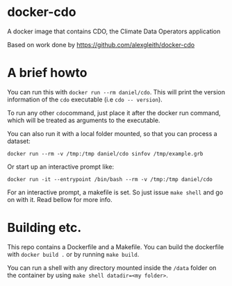 # docker-cdo
A docker image that contains CDO, the Climate Data Operators application

Based on work done by https://github.com/alexgleith/docker-cdo

# A brief howto

You can run this with `docker run --rm daniel/cdo`. This will print the version information of the `cdo` executable (i.e `cdo -- version`).

To run any other `cdo`command, just place it after the docker run command, which will be treated as arguments to the executable.

You can also run it with a local folder mounted, so that you can process a dataset:

```
docker run --rm -v /tmp:/tmp daniel/cdo sinfov /tmp/example.grb
```

Or start up an interactive prompt like:

```
docker run -it --entrypoint /bin/bash --rm -v /tmp:/tmp daniel/cdo
```

For an interactive prompt, a makefile is set. So just issue `make shell` and go on with it. Read bellow for more info.

# Building etc.

This repo contains a Dockerfile and a Makefile. You can build the dockerfile with `docker build .` or by running `make build`.

You can run a shell with any directory mounted inside the `/data` folder on the container by using `make shell datadir=<my folder>`.
